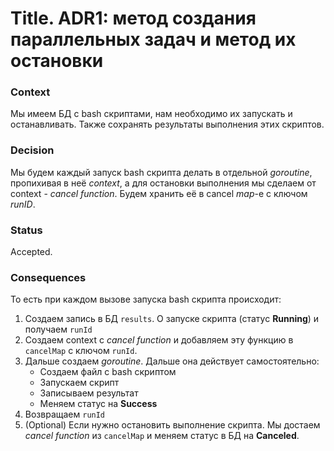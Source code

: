 # Title. ADR1: метод создания параллельных задач и метод их остановки

### Context

Мы имеем БД с bash скриптами, нам необходимо их запускать и останавливать. Также сохранять результаты выполнения этих скриптов.


### Decision

Мы будем каждый запуск bash скрипта делать в отдельной *goroutine*, пропихивая в неё *context*, а для остановки выполнения 
мы сделаем от context - *cancel function*. Будем хранить её в cancel *map*-е с ключом *runID*.


### Status
Accepted.

### Consequences
То есть при каждом вызове запуска bash скрипта происходит:

1. Создаем запись в БД ```results```. О запуске скрипта (статус **Running**) и получаем ```runId```
2. Создаем context с *cancel function* и добавляем эту функцию в ```cancelMap``` с ключом ```runId```.
3. Дальше создаем *goroutine*. Дальше она действует самостоятельно:
   - Создаем файл с bash скриптом
   - Запускаем скрипт
   - Записываем результат
   - Меняем статус на **Success**
4. Возвращаем ```runId```
5. (Optional) Если нужно остановить выполнение скрипта. Мы достаем *cancel function* из ```cancelMap``` и меняем статус в БД на **Canceled**.

